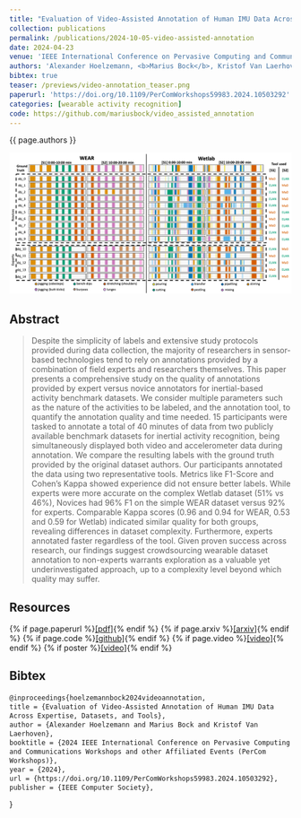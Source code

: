 ```yaml
---
title: "Evaluation of Video-Assisted Annotation of Human IMU Data Across Expertise, Datasets, and Tools"
collection: publications
permalink: /publications/2024-10-05-video-assisted-annotation
date: 2024-04-23
venue: 'IEEE International Conference on Pervasive Computing and Communications Workshops and other Affiliated Events'
authors: 'Alexander Hoelzemann, <b>Marius Bock</b>, Kristof Van Laerhoven'
bibtex: true
teaser: /previews/video-annotation_teaser.png
paperurl: 'https://doi.org/10.1109/PerComWorkshops59983.2024.10503292'
categories: [wearable activity recognition]
code: https://github.com/mariusbock/video_assisted_annotation
---
```


{{ page.authors }}

<img class="pub_teaser" src="../images/previews/video-annotation.png" alt="Teaser Image" title="teaser" />

## Abstract

> Despite the simplicity of labels and extensive study protocols provided during data collection, the majority of researchers in sensor-based technologies tend to rely on annotations provided by a combination of field experts and researchers themselves. This paper presents a comprehensive study on the quality of annotations provided by expert versus novice annotators for inertial-based activity benchmark datasets. We consider multiple parameters such as the nature of the activities to be labeled, and the annotation tool, to quantify the annotation quality and time needed. 15 participants were tasked to annotate a total of 40 minutes of data from two publicly available benchmark datasets for inertial activity recognition, being simultaneously displayed both video and accelerometer data during annotation. We compare the resulting labels with the ground truth provided by the original dataset authors. Our participants annotated the data using two representative tools. Metrics like F1-Score and Cohen’s Kappa showed experience did not ensure better labels. While experts were more accurate on the complex Wetlab dataset (51% vs 46%), Novices had 96% F1 on the simple WEAR dataset versus 92% for experts. Comparable Kappa scores (0.96 and 0.94 for WEAR, 0.53 and 0.59 for Wetlab) indicated similar quality for both groups, revealing differences in dataset complexity. Furthermore, experts annotated faster regardless of the tool. Given proven success across research, our findings suggest crowdsourcing wearable dataset annotation to non-experts warrants exploration as a valuable yet underinvestigated approach, up to a complexity level beyond which quality may suffer.

## Resources

{% if page.paperurl %}<a href=" {{ page.paperurl }} ">[pdf]</a>{% endif %} {% if page.arxiv %}<a href=" {{ page.arxiv }} ">[arxiv]</a>{% endif %} {% if page.code %}<a href=" {{ page.code }} ">[github]</a>{% endif %} {% if page.video %}<a href=" {{ page.video }} ">[video]</a>{% endif %} {% if poster %}<a href=" {{ page.poster }} ">[video]</a>{% endif %}

## Bibtex

    @inproceedings{hoelzemannbock2024videoannotation,
  	title = {Evaluation of Video-Assisted Annotation of Human IMU Data Across Expertise, Datasets, and Tools},
  	author = {Alexander Hoelzemann and Marius Bock and Kristof Van Laerhoven},
  	booktitle = {2024 IEEE International Conference on Pervasive Computing and Communications Workshops and other Affiliated Events (PerCom Workshops)},
  	year = {2024},
  	url = {https://doi.org/10.1109/PerComWorkshops59983.2024.10503292},
  	publisher = {IEEE Computer Society},
}
